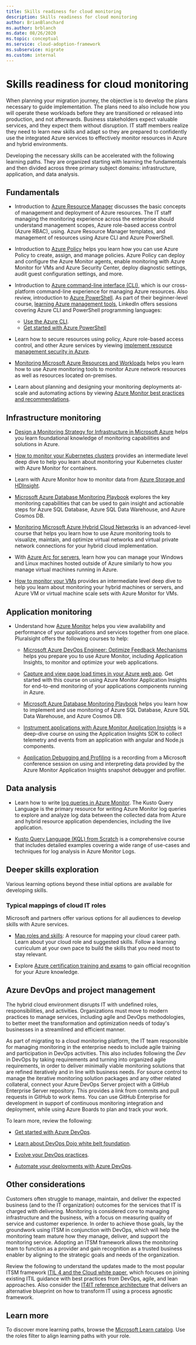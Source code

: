```yaml
---
title: Skills readiness for cloud monitoring
description: Skills readiness for cloud monitoring
author: BrianBlanchard
ms.author: brblanch
ms.date: 08/26/2020
ms.topic: conceptual
ms.service: cloud-adoption-framework
ms.subservice: migrate
ms.custom: internal
---
```


<!-- cSpell:ignore kusto ITIL -->

# Skills readiness for cloud monitoring

When planning your migration journey, the objective is to develop the plans necessary to guide implementation. The plans need to also include how you will operate these workloads before they are transitioned or released into production, and not afterwards. Business stakeholders expect valuable services, and they expect them without disruption. IT staff members realize they need to learn new skills and adapt so they are prepared to confidently use the integrated Azure services to effectively monitor resources in Azure and hybrid environments.

Developing the necessary skills can be accelerated with the following learning paths. They are organized starting with learning the fundamentals and then divided across three primary subject domains: infrastructure, application, and data analysis.

## Fundamentals

- Introduction to [Azure Resource Manager](/azure/azure-resource-manager/management/overview) discusses the basic concepts of management and deployment of Azure resources. The IT staff managing the monitoring experience across the enterprise should understand management scopes, Azure role-based access control (Azure RBAC), using. Azure Resource Manager templates, and management of resources using Azure CLI and Azure PowerShell.

- Introduction to [Azure Policy](/azure/governance/policy/overview) helps you learn how you can use Azure Policy to create, assign, and manage policies. Azure Policy can deploy and configure the Azure Monitor agents, enable monitoring with Azure Monitor for VMs and Azure Security Center, deploy diagnostic settings, audit guest configuration settings, and more.

- Introduction to [Azure command-line interface (CLI)](/cli/azure/get-started-with-azure-cli?view=azure-cli-latest), which is our cross-platform command-line experience for managing Azure resources. Also review, introduction to [Azure PowerShell](/powershell/azure/?view=azps-3.6.1). As part of their beginner-level course, [learning Azure management tools](https://www.linkedin.com/learning/learning-azure-management-tools), LinkedIn offers sessions covering Azure CLI and PowerShell programming languages:

  - [Use the Azure CLI](https://www.linkedin.com/learning/learning-azure-management-tools/use-the-azure-cli).
  - [Get started with Azure PowerShell](https://www.linkedin.com/learning/learning-azure-management-tools/understand-azure-powershell)

- Learn how to secure resources using policy, Azure role-based access control, and other Azure services by viewing [implement resource management security in Azure](/learn/paths/implement-resource-mgmt-security).

- [Monitoring Microsoft Azure Resources and Workloads](https://www.pluralsight.com/courses/microsoft-azure-resources-workloads-monitoring-update) helps you learn how to use Azure monitoring tools to monitor Azure network resources as well as resources located on-premises.

- Learn about planning and designing your monitoring deployments at-scale and automating actions by viewing [Azure Monitor best practices and recommendations](https://www.youtube.com/watch?v=IWkqqahX_Ck&list=PLLasX02E8BPCDMuesOy2C0_TMFsoZWe_0&index=6).

## Infrastructure monitoring

- [Design a Monitoring Strategy for Infrastructure in Microsoft Azure](https://www.pluralsight.com/courses/microsoft-azure-monitoring-strategy-infrastructure-design-update) helps you learn foundational knowledge of monitoring capabilities and solutions in Azure.

- [How to monitor your Kubernetes clusters](https://www.youtube.com/watch?time_continue=3&v=RjsNmapggPU&feature=emb_logo) provides an intermediate level deep dive to help you learn about monitoring your Kubernetes cluster with Azure Monitor for containers.

- Learn with Azure Monitor how to monitor data from [Azure Storage and HDInsight](https://www.pluralsight.com/courses/microsoft-azure-data-storage-monitoring).

- [Microsoft Azure Database Monitoring Playbook](https://www.pluralsight.com/courses/microsoft-azure-database-playbook-monitoring) explores the key monitoring capabilities that can be used to gain insight and actionable steps for Azure SQL Database, Azure SQL Data Warehouse, and Azure Cosmos DB.

- [Monitoring Microsoft Azure Hybrid Cloud Networks](https://www.pluralsight.com/courses/microsoft-azure-hybrid-cloud-networks-monitoring) is an advanced-level course that helps you learn how to use Azure monitoring tools to visualize, maintain, and optimize virtual networks and virtual private network connections for your hybrid cloud implementation.

- With [Azure Arc for servers](/azure/azure-arc/servers/overview), learn how you can manage your Windows and Linux machines hosted outside of Azure similarly to how you manage virtual machines running in Azure.

- [How to monitor your VMs](https://www.youtube.com/watch?v=O7scXPrsM_0&list=PLLasX02E8BPCDMuesOy2C0_TMFsoZWe_0&index=6&t=0s) provides an intermediate level deep dive to help you learn about monitoring your hybrid machines or servers, and Azure VM or virtual machine scale sets with Azure Monitor for VMs.

## Application monitoring

- Understand how [Azure Monitor](/azure/azure-monitor/overview) helps you view availability and performance of your applications and services together from one place. Pluralsight offers the following courses to help:

  - [Microsoft Azure DevOps Engineer: Optimize Feedback Mechanisms](https://www.pluralsight.com/courses/microsoft-azure-optimize-feedback-mechanisms) helps you prepare you to use Azure Monitor, including Application Insights, to monitor and optimize your web applications.

  - [Capture and view page load times in your Azure web app](/learn/modules/capture-page-load-times-application-insights/). Get started with this course on using Azure Monitor Application Insights for end-to-end monitoring of your applications components running in Azure.

  - [Microsoft Azure Database Monitoring Playbook](https://www.pluralsight.com/courses/microsoft-azure-database-playbook-monitoring) helps you learn how to implement and use monitoring of Azure SQL Database, Azure SQL Data Warehouse, and Azure Cosmos DB.

  - [Instrument applications with Azure Monitor Application Insights](https://app.pluralsight.com/library/courses/microsoft-azure-application-insights-web-application-instrument) is a deep-dive course on using the Application Insights SDK to collect telemetry and events from an application with angular and Node.js components.

  - [Application Debugging and Profiling](https://www.pluralsight.com/courses/devintersection-azureai-session-31) is a recording from a Microsoft conference session on using and interpreting data provided by the Azure Monitor Application Insights snapshot debugger and profiler.

<!-- docutune:ignore "from Scratch" -->

## Data analysis

- Learn how to write [log queries in Azure Monitor](/learn/modules/analyze-infrastructure-with-azure-monitor-logs/). The Kusto Query Language is the primary resource for writing Azure Monitor log queries to explore and analyze log data between the collected data from Azure and hybrid resource application dependencies, including the live application.

- [Kusto Query Language (KQL) from Scratch](https://www.pluralsight.com/courses/kusto-query-language-kql-from-scratch) is a comprehensive course that includes detailed examples covering a wide range of use-cases and techniques for log analysis in Azure Monitor Logs.

## Deeper skills exploration

Various learning options beyond these initial options are available for developing skills.

### Typical mappings of cloud IT roles

Microsoft and partners offer various options for all audiences to develop skills with Azure services.

- [Map roles and skills](/azure/cloud-adoption-framework/plan/suggested-skills): A resource for mapping your cloud career path. Learn about your cloud role and suggested skills. Follow a learning curriculum at your own pace to build the skills that you need most to stay relevant.

- Explore [Azure certification training and exams](https://www.microsoft.com/learning/certification-overview.aspx) to gain official recognition for your Azure knowledge.

## Azure DevOps and project management

The hybrid cloud environment disrupts IT with undefined roles, responsibilities, and activities. Organizations must move to modern practices to manage services, including agile and DevOps methodologies, to better meet the transformation and optimization needs of today's businesses in a streamlined and efficient manner.

As part of migrating to a cloud monitoring platform, the IT team responsible for managing monitoring in the enterprise needs to include agile training and participation in DevOps activities. This also includes following the _Dev_ in DevOps by taking requirements and turning into organized agile requirements, in order to deliver minimally viable monitoring solutions that are refined iteratively and in line with business needs. For source control to manage the iterative monitoring solution packages and any other related collateral, connect your Azure DevOps Server project with a GitHub Enterprise Server repository. This provides a link from commits and pull requests in GitHub to work items. You can use GitHub Enterprise for development in support of continuous monitoring integration and deployment, while using Azure Boards to plan and track your work.

To learn more, review the following:

- [Get started with Azure DevOps](/learn/modules/get-started-with-devops).

- [Learn about DevOps Dojo white belt foundation](/learn/paths/devops-dojo-white-belt-foundation).

- [Evolve your DevOps practices](/learn/paths/evolve-your-devops-practices).

- [Automate your deployments with Azure DevOps](/learn/paths/automate-deployments-azure-devops).

## Other considerations

Customers often struggle to manage, maintain, and deliver the expected business (and to the IT organization) outcomes for the services that IT is charged with delivering. Monitoring is considered core to managing infrastructure and the business, with a focus on measuring quality of service and customer experience. In order to achieve those goals, lay the groundwork using ITSM in conjunction with DevOps, which will help the monitoring team mature how they manage, deliver, and support the monitoring service. Adopting an ITSM framework allows the monitoring team to function as a provider and gain recognition as a trusted business enabler by aligning to the strategic goals and needs of the organization.

<!-- docutune:casing "ITIL 4 and the Cloud" -->

Review the following to understand the updates made to the most popular ITSM framework [ITIL 4 and the Cloud white paper](https://www.axelos.com/case-studies-and-white-papers/itil-4-and-the-cloud), which focuses on joining existing ITIL guidance with best practices from DevOps, agile, and lean approaches. Also consider the [IT4IT reference architecture](https://www.opengroup.org/it4it) that delivers an alternative blueprint on how to transform IT using a process agnostic framework.

## Learn more

To discover more learning paths, browse the [Microsoft Learn catalog](/learn/browse). Use the roles filter to align learning paths with your role.
